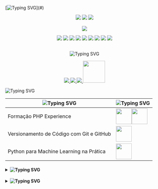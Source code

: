 [![Typing SVG](https://readme-typing-svg.demolab.com?font=Fira+Code&size=25&pause=1000&color=38BB92&random=false&width=435&lines=Hello%2C+I'm+Flavio+Mattos;Welcome+to+my+GitHub+profile!)](#)
<div align="center">
  <img src="http://github-profile-summary-cards.vercel.app/api/cards/profile-details?username=oflaviomattos&theme=vue" />
  <img src="http://github-profile-summary-cards.vercel.app/api/cards/stats?username=oflaviomattos&theme=vue" />
  <img src="http://github-profile-summary-cards.vercel.app/api/cards/repos-per-language?username=oflaviomattos&theme=vue" />
</div>

<br>

<div align="center">
  <img src="https://readme-typing-svg.demolab.com?font=Fira+Code&duration=1&pause=1000&color=38BB92&random=false&width=435&lines=Technologies+and+Tools" />
  <p align="center">
    <img src="https://img.shields.io/badge/HTML5-E34F26?style=for-the-badge&logo=html5&logoColor=white" />
    <img src="https://img.shields.io/badge/CSS3-1572B6?style=for-the-badge&logo=css3&logoColor=white" />
    <img src="https://img.shields.io/badge/JavaScript-F7DF1E?style=for-the-badge&logo=javascript&logoColor=black" />
    <img src="https://img.shields.io/badge/PHP-777BB4?style=for-the-badge&logo=php&logoColor=white" />
    <img src="https://img.shields.io/badge/Laravel-FF2D20?style=for-the-badge&logo=laravel&logoColor=white" />
    <img src="https://img.shields.io/badge/SQLite-003B57?style=for-the-badge&logo=sqlite&logoColor=white" />
    <img src="https://img.shields.io/badge/C%23-239120?style=for-the-badge&logo=c-sharp&logoColor=white" />
    <img src="https://img.shields.io/badge/Symfony-000000?style=for-the-badge&logo=symfony&logoColor=white" />
    <img src="https://img.shields.io/badge/Python-3776AB?style=for-the-badge&logo=python&logoColor=white" />
  </p>
</div>

<br>

<div align="center">
  <img src="https://readme-typing-svg.demolab.com?font=Fira+Code&duration=1&pause=1000&color=38BB92&random=false&width=435&lines=Get+in+Touch" alt="Typing SVG" />
  <p align="center">
    <a href="mailto:contact@flaviomattos.com">
      <img src="https://img.shields.io/badge/Email-D14836?style=for-the-badge&logo=gmail&logoColor=white" />
    </a>
    <a href="https://linkedin.com/in/oflaviomattos">
      <img src="https://img.shields.io/badge/LinkedIn-0A66C2?style=for-the-badge&logo=linkedin&logoColor=white" />
    </a>
    <a href="https://github.com/oflaviomattos">
      <img src="https://img.shields.io/badge/GitHub-000?style=for-the-badge&logo=GitHub" />
    </a>
    <a href="https://www.dio.me/users/me_26560">
      <img src="https://hermes.digitalinnovation.one/assets/diome/logo-full.svg" width="70">
    </a>
  </p>
</div>

<img src="https://readme-typing-svg.demolab.com?font=Fira+Code&duration=1&pause=1000&color=38BB92&random=false&width=435&lines=My+Skills" alt="Typing SVG" />
<table>
    <thead>
        <tr>
            <th><img src="https://readme-typing-svg.demolab.com?font=Fira+Code&size=15&duration=1&pause=1000&color=38BB92&random=false&width=435&lines=Details" alt="Typing SVG" /></th>
            <th><img src="https://readme-typing-svg.demolab.com?font=Fira+Code&size=15&duration=1&pause=1000&color=38BB92&random=false&width=435&lines=Certificate" alt="Typing SVG" /></th>
        </tr>
    </thead>
    <tbody>
        <tr>
            <td>Formação PHP Experience</td>
            <td><a href="https://www.dio.me/certificate/260ED4B2/share"><img src="https://hermes.dio.me/tracks/20b04ddf-42a7-4945-b004-e6cd8b1a798f.png" width="50"></a><a href="https://www.dio.me/certificate/80FD2AA3/share"><img src="https://hermes.dio.me/courses/badge/1f8851df-7937-485a-a355-3d80b4cfab63.png" width="50"></a></td>
        </tr>
<!--         <tr>
            <td>Desenvolvimento Avançado em PHP</td>
            <td></td>
        </tr> -->
        <tr>
            <td>Versionamento de Código com Git e GitHub</td>
            <td><a href="https://www.dio.me/certificate/F5BFD851/share"><img src="https://hermes.dio.me/courses/badge/406684a4-396d-4160-94b9-ead934e18564.png" width="50"></a></td>
        </tr>
        <tr>
            <td>Python para Machine Learning na Prática</td>
            <td><a href="https://www.dio.me/certificate/A0C835A9/share"><img src="https://www.dio.me/_next/image?url=https%3A%2F%2Fhermes.dio.me%2Fcourses%2Fbadge%2Fe9f9ba3f-9366-43d7-b344-5ba280fbcaba.png&w=128&q=75" width="50"></a></td>
        </tr>
        <!-- Adicione mais linhas conforme necessário -->
    </tbody>
</table>


<h4 align="left">
<p align="left"> 
</p>
<details>
<summary><img src="https://readme-typing-svg.demolab.com?font=Fira+Code&duration=1&pause=1000&color=38BB92&random=false&width=435&lines=My+Projects" alt="Typing SVG" /></summary>

<img src="https://readme-typing-svg.demolab.com?font=Fira+Code&size=15&duration=1&pause=1000&color=38BB92&random=false&width=435&lines=Project" alt="Typing SVG" />|<img src="https://readme-typing-svg.demolab.com?font=Fira+Code&size=15&duration=1&pause=1000&color=38BB92&random=false&width=435&lines=Details" alt="Typing SVG" />
:---:|:---:|
[Busca de CEP Brasileiros ](https://github.com/oflaviomattos/consultarcep)|API de busca de CEP resultando um JSON.
[Testes Unitários no C# ](https://github.com/oflaviomattos/trilha-net-testes-unitarios)|Testes Unitários no C#.
</h4>

<h4 align="left">
<p align="left"> 
</p>
<details>
  <summary><img src="https://readme-typing-svg.demolab.com?font=Fira+Code&duration=1&pause=1000&color=38BB92&random=false&width=435&lines=Useful+Links" alt="Typing SVG" /></summary>

  | Website                           | Link                                |
  | ----------------------------------| ----------------------------------- |
  | Flavio Mattos's Website            | [flaviomattos.com](https://www.flaviomattos.com/) |
  | Kaggle Profile                     | [kaggle.com/flaviomattos](https://www.kaggle.com/flaviomattos) |
  | Replit                             | [replit.com](https://replit.com/) |
  | Hexed.it                            | [hexed.it](https://hexed.it/)    |
  | Dontpad                            | [dontpad.com](https://dontpad.com/) |
</details>
</h4>

